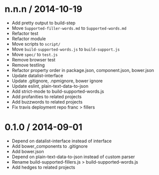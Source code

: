 
n.n.n / 2014-10-19
==================

 * Add pretty output to build-step
 * Move `Supported-filler-words.md` to `Supported-words.md`
 * Refactor test
 * Refactor module
 * Move scripts to `script/`
 * Move `build-supported-words.js` to `build-support.js`
 * Move `spec/` to `test.js`
 * Remove browser test
 * Remove testling
 * Refactor property order in package.json, component.json, bower.json
 * Update datalist-interface
 * Update .gitignore, .npmignore, bower ignore
 * Update eslint, plain-text-data-to-json
 * Add strict-mode to build-supported-words.js
 * Add profanities to related projects
 * Add buzzwords to related projects
 * Fix travis deployment repo franc > fillers

0.1.0 / 2014-09-01
==================

 * Depend on datalist-interface instead of interface
 * Add bower_components to .gitignore
 * Add bower.json
 * Depend on plain-text-data-to-json instead of custom parser
 * Rename build-supported-fillers.js > build-supported-words.js
 * Add hedges to related projects
